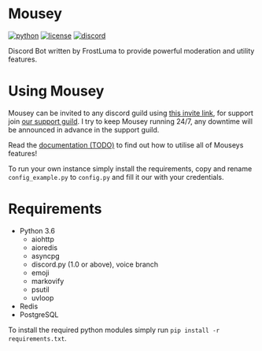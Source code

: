 # Mousey

[![python](https://img.shields.io/badge/python-3.6-blue.svg)](https://www.python.org/)
[![license](https://img.shields.io/badge/license-MIT-blue.svg)](https://github.com/FrostLuma/Mousey/blob/master/LICENSE)
[![discord](https://discordapp.com/api/guilds/288369367769677826/widget.png)](http://discord.gg/Bd7BuGh)

Discord Bot written by FrostLuma to provide powerful moderation and utility features.

# Using Mousey

Mousey can be invited to any discord guild using [this invite link](https://discordapp.com/oauth2/authorize?client_id=288369203046645761&scope=bot&permissions=500559095),
for support join [our support guild](http://discord.gg/u8dHda6).
I try to keep Mousey running 24/7,
any downtime will be announced in advance in the support guild.

Read the [documentation (TODO)](https://frostluma.github.io/Mousey/)
to find out how to utilise all of Mouseys features!

To run your own instance simply install the requirements,
copy and rename `config_example.py` to `config.py`
and fill it our with your credentials.

# Requirements

- Python 3.6
  - aiohttp
  - aioredis
  - asyncpg
  - discord.py (1.0 or above), voice branch
  - emoji
  - markovify
  - psutil
  - uvloop
- Redis
- PostgreSQL

To install the required python modules simply run `pip install -r requirements.txt`.
